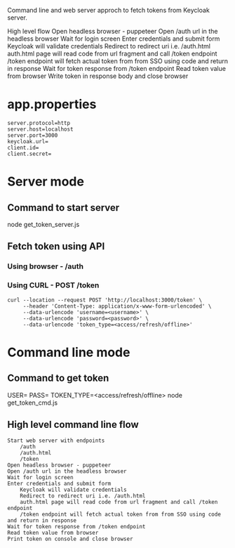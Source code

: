 Command line and web server approch to fetch tokens from Keycloak server. 

High level flow
            Open headless browser - puppeteer
            Open /auth url in the headless browser 
            Wait for login screen
            Enter credentials and submit form
            Keycloak will validate credentials 
            Redirect to redirect uri i.e. /auth.html
            auth.html page will read code from url fragment and call /token endpoint
            /token endpoint will fetch actual token from from SSO using code and return in response
            Wait for token response from /token endpoint 
            Read token value from browser 
            Write token in response body and close browser 

# app.properties             
    server.protocol=http
    server.host=localhost
    server.port=3000
    keycloak.url=
    client.id=
    client.secret=
 
# Server mode

## Command to start server
   node get_token_server.js

## Fetch token using API
### Using browser - /auth  
### Using CURL -  POST /token 
    curl --location --request POST 'http://localhost:3000/token' \
         --header 'Content-Type: application/x-www-form-urlencoded' \
         --data-urlencode 'username=<username>' \
         --data-urlencode 'password=<password>' \
         --data-urlencode 'token_type=<access/refresh/offline>' 
  
# Command line mode

## Command to get token
USER=<username> PASS=<password> TOKEN_TYPE=<access/refresh/offline> node get_token_cmd.js

## High level command line flow
    Start web server with endpoints 
        /auth
        /auth.html
        /token
    Open headless browser - puppeteer
    Open /auth url in the headless browser 
    Wait for login screen
    Enter credentials and submit form
        Keycloak will validate credentials 
        Redirect to redirect uri i.e. /auth.html
        auth.html page will read code from url fragment and call /token endpoint
        /token endpoint will fetch actual token from from SSO using code and return in response
    Wait for token response from /token endpoint 
    Read token value from browser 
    Print token on console and close browser